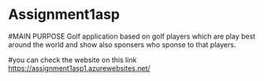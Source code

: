 # Assignment1asp
 


#MAIN PURPOSE
Golf application based on golf players which are play best around the world and show also sponsers who sponse to that players.


#you can check the website on this link  
https://assignment1asp1.azurewebsites.net/




